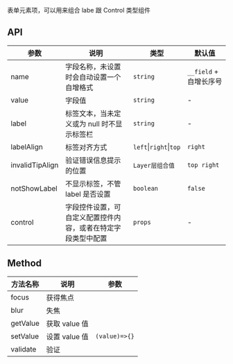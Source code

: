 表单元素项，可以用来组合 labe 跟 Control 类型组件

## API

| 参数            | 说明                   | 类型            | 默认值      |
| --------------- | ---------------------- | --------------- | ----------- |
| name           | 字段名称，未设置时会自动设置一个自增格式               | `string`        | `__field` + 自增长序号        |
| value           | 字段值               | `string`        | -           |
| label           | 标签文本，当未定义或为 null 时不显示标签栏      | `string`        | -           |
| labelAlign      | 标签对齐方式      | `left`\|`right`\|`top`   | `right`     |
| invalidTipAlign | 验证错误信息提示的位置 | `Layer层组合值` | `top right` |
| notShowLabel      | 不显示标签，不管 label 是否设置      | `boolean`   | `false`    |
| control      | 字段控件设置，可自定义配置控件内容，或者在特定字段类型中配置      | `props`   | -    |

## Method

| 方法名称 | 说明                    | 参数          |
| -------- | ----------------------- | ------------- |
| focus    | 获得焦点                |               |
| blur     | 失焦                    |               |
| getValue | 获取 value 值           |               |
| setValue | 设置 value 值           | `(value)=>{}` |
| validate | 验证 |               |
